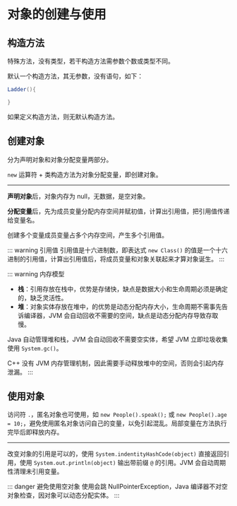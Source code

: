 # 对象的创建与使用

## 构造方法

特殊方法，没有类型，若干构造方法需参数个数或类型不同。

默认一个构造方法，其无参数，没有语句，如下：

```java
Ladder(){

}
```

如果定义构造方法，则无默认构造方法。

## 创建对象

分为声明对象和对象分配变量两部分。

`new` 运算符 + 类构造方法为对象分配变量，即创建对象。

---

**声明对象**后，对象内存为 null，无数据，是空对象。

**分配变量**后，先为成员变量分配内存空间并赋初值，计算出引用值，把引用值传递给变量名。

创建多个变量成员变量占多个内存空间，产生多个引用值。

::: warning 引用值
引用值是十六进制数，即表达式 `new Class()` 的值是一个十六进制的引用值，计算出引用值后，将成员变量和对象关联起来才算对象诞生。
:::

::: warning 内存模型
- **栈**：引用存放在栈中，优势是存储快，缺点是数据大小和生命周期必须是确定的，缺乏灵活性。
- **堆**：对象实体存放在堆中，的优势是动态分配内存大小，生命周期不需事先告诉编译器，JVM 会自动回收不需要的空间，缺点是动态分配内存导致存取慢。

Java 自动管理堆和栈，JVM 会自动回收不需要空实体，希望 JVM 立即垃圾收集使用 `System.gc()`。

C++ 没有 JVM 内存管理机制，因此需要手动释放堆中的空间，否则会引起内存泄漏。
:::


## 使用对象

访问符 `.`，匿名对象也可使用，如 `new People().speak();` 或 `new People().age = 10;`，避免使用匿名对象访问自己的变量，以免引起混乱。局部变量在方法执行完毕后即释放内存。

---

改变对象的引用是可以的，使用 `System.indentityHashCode(object)` 直接返回引用，使用 `System.out.println(object)` 输出带前缀 `@` 的引用。JVM 会自动周期性清理未引用变量。

::: danger 避免使用空对象
使用会跳 NullPointerException，Java 编译器不对空对象检查，因对象可以动态分配实体。
:::







